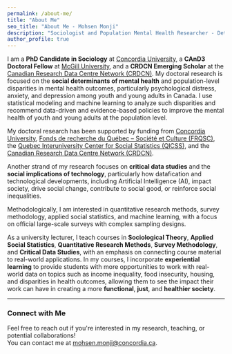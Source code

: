 ```yaml
---
permalink: /about-me/
title: "About Me"
seo_title: "About Me - Mohsen Monji"
description: "Sociologist and Population Mental Health Researcher - Detailed Bio"
author_profile: true
---
```


I am a **PhD Candidate in Sociology** at [Concordia University](https://www.concordia.ca/artsci/sociology-anthropology.html), a **CAnD3 Doctoral Fellow** at [McGill University](https://www.mcgill.ca/cand3/our-people/fellows-2024-25), and a **CRDCN Emerging Scholar** at the [Canadian Research Data Centre Network (CRDCN)](https://crdcn.ca). My doctoral research is focused on the **social determinants of mental health** and population-level disparities in mental health outcomes, particularly psychological distress, anxiety, and depression among youth and young adults in Canada. I use statistical modeling and machine learning to analyze such disparities and recommend data-driven and evidence-based policies to improve the mental health of youth and young adults at the population level.

My doctoral research has been supported by funding from [Concordia University](https://www.concordia.ca/artsci/sociology-anthropology.html), [Fonds de recherche du Québec – Société et Culture (FRQSC)](https://www.frq.gouv.qc.ca), the [Quebec Interuniversity Center for Social Statistics (QICSS)](https://www.ciqss.org), and the [Canadian Research Data Centre Network (CRDCN)](https://crdcn.ca).  

Another strand of my research focuses on **critical data studies** and the **social implications of technology**, particularly how datafication and technological developments, including Artificial Intelligence (AI), impact society, drive social change, contribute to social good, or reinforce social inequalities.⁣

Methodologically, I am interested in quantitative research methods, survey methodology, applied social statistics, and machine learning, with a focus on official large-scale surveys with complex sampling designs.

As a university lecturer, I teach courses in **Sociological Theory**, **Applied Social Statistics**, **Quantitative Research Methods**, **Survey Methodology**, and **Critical Data Studies**, with an emphasis on connecting course material to real-world applications. In my courses, I incorporate **experiential learning** to provide students with more opportunities to work with real-world data on topics such as income inequality, food insecurity, housing, and disparities in health outcomes, allowing them to see the impact their work can have in creating a more **functional**, **just**, and **healthier society**.

---

### Connect with Me  

Feel free to reach out if you're interested in my research, teaching, or potential collaborations!  
You can contact me at [mohsen.monji@concordia.ca](mailto:mohsen.monji@concordia.ca).


